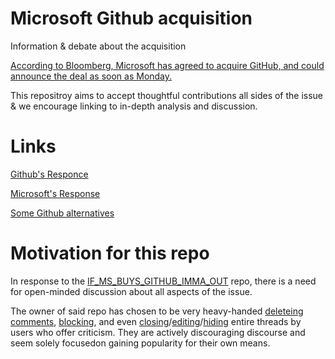 # Microsoft Github acquisition
Information &amp; debate about the acquisition

[According to Bloomberg, Microsoft has agreed to acquire GitHub, and could announce the deal as soon as Monday.](https://www.bloomberg.com/news/articles/2018-06-03/microsoft-is-said-to-have-agreed-to-acquire-coding-site-github?)

This repositroy aims to accept thoughtful contributions all sides of the issue & we encourage linking to in-depth analysis and discussion.

# Links
[Github's Responce](https://blog.github.com/2018-06-04-github-microsoft/)

[Microsoft's Response](https://blogs.microsoft.com/blog/2018/06/04/microsoft-github-empowering-developers/)

[Some Github alternatives](https://github.com/bderiso/Microsoft-Github-acquisition/blob/master/Github's%20responce.md)

# Motivation for this repo
In response to the [IF_MS_BUYS_GITHUB_IMMA_OUT](https://github.com/upend/IF_MS_BUYS_GITHUB_IMMA_OUT) repo, there is a need for open-minded discussion about all aspects of the issue.

The owner of said repo has chosen to be very heavy-handed [deleteing comments](https://github.com/upend/IF_MS_BUYS_GITHUB_IMMA_OUT/issues/13#event-1661366434), [blocking](https://github.com/upend/IF_MS_BUYS_GITHUB_IMMA_OUT/issues/13#event-1661399910), and even [closing](https://github.com/upend/IF_MS_BUYS_GITHUB_IMMA_OUT/issues/30)/[editing](https://github.com/upend/IF_MS_BUYS_GITHUB_IMMA_OUT/issues/28)/[hiding](https://github.com/upend/IF_MS_BUYS_GITHUB_IMMA_OUT/issues/16) entire threads by users who offer criticism. They are actively discouraging discourse and seem solely focusedon gaining popularity for their own means.

